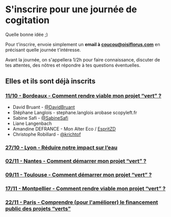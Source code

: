 # S'inscrire pour une journée de cogitation

Quelle bonne idée ;)

Pour t'inscrire, envoie simplement un **email à coucou@oisiflorus.com** en précisant quelle journée t'intéresse.

Avant la journée, on s'appellera 1/2h pour faire connaissance, discuter de tes attentes, des nôtres et répondre à tes questions éventuelles.



## Elles et ils sont déjà inscrits

### [11/10 - Bordeaux - Comment rendre viable mon projet “vert” ?](http://www.oisiflorus.com/journees-cogitation/bordeaux/presentation.html)

* David Bruant - [@DavidBruant](https://twitter.com/DavidBruant)
* Stéphane Langlois - stephane.langlois arobase scopyleft.fr
* Sabine Safi - [@SabineSafi](https://twitter.com/SabineSafi)
* Liane Langenbach
* Amandine DEFRANCE - Mon Alter Eco / [EspritZD]([www.espritzerodechet.fr](http://www.espritzerodechet.fr/))
* Christophe Robillard - [@krichtof](https://twitter.com/krichtof) 

### [27/10 - Lyon - Réduire notre impact sur l’eau](http://www.oisiflorus.com/journees-cogitation/lyon/presentation.html)

### [02/11 - Nantes - Comment démarrer mon projet “vert” ?](http://www.oisiflorus.com/journees-cogitation/nantes/presentation.html)

### [09/11 - Toulouse - Comment démarrer mon projet “vert” ?](http://www.oisiflorus.com/journees-cogitation/toulouse/presentation.html)

### [17/11 - Montpellier - Comment rendre viable mon projet “vert” ?](http://www.oisiflorus.com/journees-cogitation/montpellier/presentation.html)

### [22/11 - Paris - Comprendre (pour l'améliorer) le financement public des projets “verts”](http://www.oisiflorus.com/journees-cogitation/paris/presentation.html)